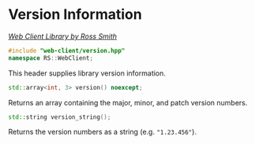 # Version Information

_[Web Client Library by Ross Smith](index.html)_

```c++
#include "web-client/version.hpp"
namespace RS::WebClient;
```

This header supplies library version information.

```c++
std::array<int, 3> version() noexcept;
```

Returns an array containing the major, minor, and patch version numbers.

```c++
std::string version_string();
```

Returns the version numbers as a string (e.g. `"1.23.456"`).
